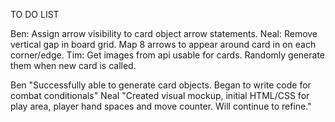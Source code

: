 TO DO LIST

Ben: Assign arrow visibility to card object arrow statements.
Neal: Remove vertical gap in board grid. Map 8 arrows to appear around card in on each corner/edge.
Tim: Get images from api usable for cards. Randomly generate them when new card is called.

Ben "Successfully able to generate card objects. Began to write code for combat conditionals"
Neal "Created visual mockup, initial HTML/CSS for play area, player hand spaces and move counter. Will continue to refine."
